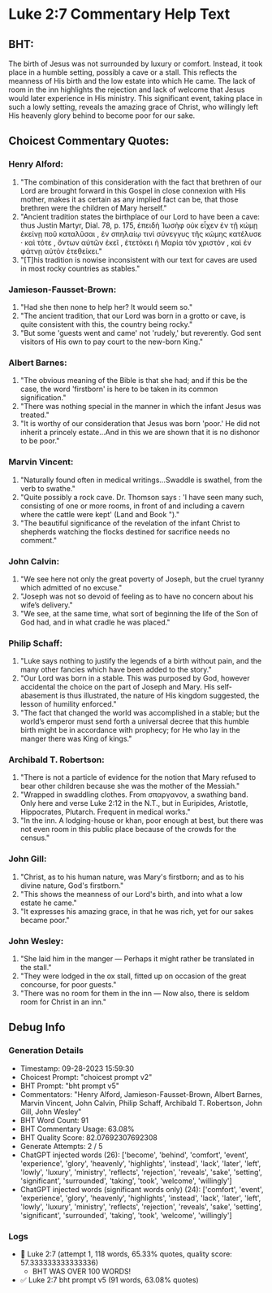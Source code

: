 # Luke 2:7 Commentary Help Text

## BHT:
The birth of Jesus was not surrounded by luxury or comfort. Instead, it took place in a humble setting, possibly a cave or a stall. This reflects the meanness of His birth and the low estate into which He came. The lack of room in the inn highlights the rejection and lack of welcome that Jesus would later experience in His ministry. This significant event, taking place in such a lowly setting, reveals the amazing grace of Christ, who willingly left His heavenly glory behind to become poor for our sake.

## Choicest Commentary Quotes:
### Henry Alford:
1. "The combination of this consideration with the fact that brethren of our Lord are brought forward in this Gospel in close connexion with His mother, makes it as certain as any implied fact can be, that those brethren were the children of Mary herself."
2. "Ancient tradition states the birthplace of our Lord to have been a cave: thus Justin Martyr, Dial. 78, p. 175, ἐπειδὴ Ἰωσὴφ οὐκ εἶχεν ἐν τῇ κώμῃ ἐκείνῃ ποῦ καταλῦσαι , ἐν σπηλαίῳ τινὶ σύνεγγυς τῆς κώμης κατέλυσε · καὶ τότε , ὄντων αὐτῶν ἐκεῖ , ἐτετόκει ἡ Μαρία τὸν χριστόν , καὶ ἐν φάτνῃ αὐτὸν ἐτεθείκει."
3. "[T]his tradition is nowise inconsistent with our text for caves are used in most rocky countries as stables."

### Jamieson-Fausset-Brown:
1. "Had she then none to help her? It would seem so."
2. "The ancient tradition, that our Lord was born in a grotto or cave, is quite consistent with this, the country being rocky."
3. "But some 'guests went and came' not 'rudely,' but reverently. God sent visitors of His own to pay court to the new-born King."

### Albert Barnes:
1. "The obvious meaning of the Bible is that she had; and if this be the case, the word 'firstborn' is here to be taken in its common signification."
2. "There was nothing special in the manner in which the infant Jesus was treated."
3. "It is worthy of our consideration that Jesus was born 'poor.' He did not inherit a princely estate...And in this we are shown that it is no dishonor to be poor."

### Marvin Vincent:
1. "Naturally found often in medical writings...Swaddle is swathel, from the verb to swathe." 
2. "Quite possibly a rock cave. Dr. Thomson says : 'I have seen many such, consisting of one or more rooms, in front of and including a cavern where the cattle were kept' (Land and Book ")." 
3. "The beautiful significance of the revelation of the infant Christ to shepherds watching the flocks destined for sacrifice needs no comment."

### John Calvin:
1. "We see here not only the great poverty of Joseph, but the cruel tyranny which admitted of no excuse."
2. "Joseph was not so devoid of feeling as to have no concern about his wife’s delivery."
3. "We see, at the same time, what sort of beginning the life of the Son of God had, and in what cradle he was placed."

### Philip Schaff:
1. "Luke says nothing to justify the legends of a birth without pain, and the many other fancies which have been added to the story."
2. "Our Lord was born in a stable. This was purposed by God, however accidental the choice on the part of Joseph and Mary. His self-abasement is thus illustrated, the nature of His kingdom suggested, the lesson of humility enforced."
3. "The fact that changed the world was accomplished in a stable; but the world’s emperor must send forth a universal decree that this humble birth might be in accordance with prophecy; for He who lay in the manger there was King of kings."

### Archibald T. Robertson:
1. "There is not a particle of evidence for the notion that Mary refused to bear other children because she was the mother of the Messiah."
2. "Wrapped in swaddling clothes. From σπαργανον, a swathing band. Only here and verse Luke 2:12 in the N.T., but in Euripides, Aristotle, Hippocrates, Plutarch. Frequent in medical works."
3. "In the inn. A lodging-house or khan, poor enough at best, but there was not even room in this public place because of the crowds for the census."

### John Gill:
1. "Christ, as to his human nature, was Mary's firstborn; and as to his divine nature, God's firstborn."
2. "This shows the meanness of our Lord's birth, and into what a low estate he came."
3. "It expresses his amazing grace, in that he was rich, yet for our sakes became poor."

### John Wesley:
1. "She laid him in the manger — Perhaps it might rather be translated in the stall."
2. "They were lodged in the ox stall, fitted up on occasion of the great concourse, for poor guests."
3. "There was no room for them in the inn — Now also, there is seldom room for Christ in an inn."


## Debug Info
### Generation Details
- Timestamp: 09-28-2023 15:59:30
- Choicest Prompt: "choicest prompt v2"
- BHT Prompt: "bht prompt v5"
- Commentators: "Henry Alford, Jamieson-Fausset-Brown, Albert Barnes, Marvin Vincent, John Calvin, Philip Schaff, Archibald T. Robertson, John Gill, John Wesley"
- BHT Word Count: 91
- BHT Commentary Usage: 63.08%
- BHT Quality Score: 82.07692307692308
- Generate Attempts: 2 / 5
- ChatGPT injected words (26):
	['become', 'behind', 'comfort', 'event', 'experience', 'glory', 'heavenly', 'highlights', 'instead', 'lack', 'later', 'left', 'lowly', 'luxury', 'ministry', 'reflects', 'rejection', 'reveals', 'sake', 'setting', 'significant', 'surrounded', 'taking', 'took', 'welcome', 'willingly']
- ChatGPT injected words (significant words only) (24):
	['comfort', 'event', 'experience', 'glory', 'heavenly', 'highlights', 'instead', 'lack', 'later', 'left', 'lowly', 'luxury', 'ministry', 'reflects', 'rejection', 'reveals', 'sake', 'setting', 'significant', 'surrounded', 'taking', 'took', 'welcome', 'willingly']

### Logs
- 🔄 Luke 2:7 (attempt 1, 118 words, 65.33% quotes, quality score: 57.333333333333336) 
	- BHT WAS OVER 100 WORDS!
- ✅ Luke 2:7 bht prompt v5 (91 words, 63.08% quotes)